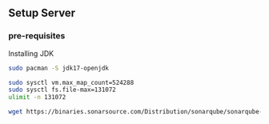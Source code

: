 
## Setup Server

### pre-requisites
Installing JDK

```bash
sudo pacman -S jdk17-openjdk
```

```bash
sudo sysctl vm.max_map_count=524288
sudo sysctl fs.file-max=131072
ulimit -n 131072
```

```bash 
wget https://binaries.sonarsource.com/Distribution/sonarqube/sonarqube-10.0.0.68432.zip

```